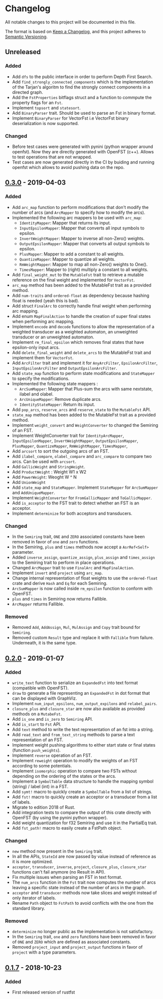 # Changelog
All notable changes to this project will be documented in this file.

The format is based on [Keep a Changelog](https://keepachangelog.com/en/1.0.0/),
and this project adheres to [Semantic Versioning](https://semver.org/spec/v2.0.0.html).

## Unreleased

### Added
- Add `dfs` to the public interface in order to perform Depth First Search.
- Add `find_strongly_connected_components`  which is the implementation of the Tarjan's algoritm to find the strongly connect components in a directed graph.
- Add the `FstProperties` bitflags struct and a function to commpute the property flags for an `Fst`.
- Implement `topsort` and `statesort`.
- Add `BinaryParser` trait. Should be used to parse an Fst in binary format.
- Implement `BinaryParser` for VectorFst i.e VectorFst binary deserialization is now supported.

### Changed
- Before test cases were generated with pynini (python wrapper around openfst). Now they are directly generated with OpenFST (c++). Allows to test operations that are not wrapped.
- Test cases are now generated directly in the CI by buiding and running openfst which allows to avoid pushing data on the repo.

## [0.3.0] - 2019-04-03

### Added
- Add `arc_map` function to perform modifications that don't modify the number of arcs (and `ArcMapper` to specify how to modify the arcs).
- Implemented the following arc mappers to be used with `arc_map`:
   - `IdentityMapper`: Mapper that returns its input.
   - `InputEpsilonMapper`: Mapper that converts all input symbols to epsilon.
   - `InvertWeightMapper`: Mapper to inverse all non-Zero() weights.
   - `OutputEpsilonMapper`: Mapper that converts all output symbols to epsilon.
   - `PlusMapper`: Mapper to add a constant to all weights.
   - `QuantizeMapper`: Mapper to quantize all weights.
   - `RmWeightMapper`: Mapper to map all non-Zero() weights to One().
   - `TimesMapper`: Mapper to (right) multiply a constant to all weights.
- Add `final_weight_mut` to the `MutableFst` trait to retrieve a mutable reference on the final weight and implemented for `VectorFst`.
- `arc_map` method has been added to the MutableFst trait as a provided method.
- Add `num-traits` and `ordered-float` as dependency because hashing float is needed (yeah this is bad).
- Add struct `FinalArc` to correctly handle final weight when performing arc mapping.
- Add enum `MapFinalAction` to handle the creation of super final states when performing arc mapping.
- Implement `encode` and `decode` functions to allow the representation of a weighted transducer as a weighted automaton, an unweighted transducer or an unweighted automaton.
- Implement `rm_final_epsilon` which removes final states that have epsilon-only input arcs.
- Add `delete_final_weight` and `delete_arcs` to the MutableFst trait and implement them for `VectorFst`.
- Add `ArcFilter` trait and implement it for `AnyArcFilter`, `EpsilonArcFilter`, `InputEpsilonArcFilter` and `OutputEpsilonArcFilter`.
- Add `state_map` function to perform state modifications and `StateMapper` to specify the modifications.
- Implemented the following state mappers :
    - `ArcSumMapper`: Mapper that Plus-sum the arcs with same nextstate, ilabel and olabel.
    - `ArcUniqueMapper`: Remove duplicate arcs.
    - `IdentityStateMapper`: Return its input.
- Add `pop_arcs`, `reserve_arcs` and `reserve_state` to the `MutableFst` API.
- `state_map` method has been added to the MutableFst trait as a provided method.
- Implement `weight_convert` and `WeightConverter` to changed the Semiring of an FST.
- Implement WeightConverter trait for `IdentityArcMapper`, `InputEpsilonMapper`, `InvertWeightMapper`, `OutputEpsilonMapper`, `PlusMapper`, `QuantizeMapper`, `RmWeightMapper`, `TimesMapper`, 
- Add `arcsort` to sort the outgoing arcs of an FST.
- Add `ilabel_compare`, `olabel_compare` and `arc_compare` to compare two arcs. Can be used with `arcsort`.
- Add `GallicWeight` and `StringWeight`.
- Add `ProductWeight` : Weight W1 x W2
- Add `PowerWeight`: Weoght W ^ N
- Add `UnionWeight`
- Add `state_map` and `StateMapper`. Implement `StateMapper` for `ArcSumMapper` and `AddUniqueMapper`.
- Implement `WeightConverter` for `FromGallicMapper` and `ToGallicMapper`.
- Add `is_acceptor` to the FST trait to detect whether an FST is an acceptor.
- Implement `determinize` for both acceptors and transducers.

### Changed
- In the `Semiring` trait, `ONE` and `ZERO` associated constants have been removed in favor of `one` and `zero` functions.
- In the Semiring, `plus` and `times` methods now accept a `AsrRef<Self>` parameter.
- Added `inverse_assign`, `quantize_assign`, `plus_assign` and `times_assign` to the Semiring trait to perform in place operations.
- Changed `ArcMapper` trait to use `FinalArc` and `MapFinalAction`.
- Implement `invert` and `project` using `arc_map`.
- Change internal representation of float weights to use the `ordered-float` crate and derive `Hash` and `Eq` for each Semiring.
- `ArcSumMapper` is now called inside `rm_epsilon` function to conform with OpenFST.
- `plus` and `times` in Semiring now returns Fallible.
- `ArcMapper` returns Fallible.

### Removed
- Removed `Add`, `AddAssign`, `Mul`, `MulAssign` and `Copy` trait bound for `Semiring`.
- Removed custom `Result` type and replace it with `Fallible` from failure. Underneath, it is the same type.

## [0.2.0] - 2019-01-07
### Added
- `write_text` function to serialize an `ExpandedFst` into text format (compatible with OpenFST).
- `draw` to generate a file representing an `ExpandedFst` in dot format that can be displayed with GraphViz.
- Implement `num_input_epsilons`, `num_output_expilons` and `relabel_pairs`.
- `closure_plus` and `closure_star` are now also available as provided methods on a `MutabeFst`.
- Add `is_one` and `is_zero` to `Semiring` API.
- Add `is_start` to `Fst` API.
- Add `text` method to write the text representation of an fst into a string.
- Add `read_text` and `from_text_string` methods to parse a text representation of an FST.
- Implement weight pushing algorithms to either start state or final states (function `push_weights`).
- Implement `reverse` operation of an FST.
- Implement `reweight` operation to modify the weights of an FST according to some potentials.
- Implement `isomorphic` operation to compare two FSTs without depending on the ordering of the states or the arcs.
- Implement a `SymbolTable` data structure to handle the mapping symbol (string) / label (int) in a FST.
- Add `symt!` macro to quickly create a `SymbolTable` from a list of strings.
- Add `fst!` macro to quickly create an acceptor or a transducer from a list of labels.
- Migrate to edition 2018 of Rust.
- Add integration tests to compare the output of this crate directly with OpenFST (by using the pynini python wrapper).
- Add weight quantization for f32 Semiring and use it in the PartialEq trait.
- Add `fst_path!` macro to easily create a FstPath object.

### Changed
- `new` method now present in the `Semiring` trait.
- In all the APIs, `StateId` are now passed by value instead of reference as it is more optimized.
- `acceptor`, `transducer`, `inverse`, `project`, `closure_plus`, `closure_star` functions can't fail anymore (no Result in API).
- Fix multiple issues when parsing an FST in text format.
- The `num_arcs` function in the `Fst` trait now computes the number of arcs leaving a specific state instead of the number of arcs in the graph.
- `acceptor` and `transducer` methods now take slices and weight instead of only iterator of labels.
- Rename `Path` object to `FstPath` to avoid conflicts with the one from the standard library.

### Removed
- `determinize` no longer public as the implementation is not satisfactory.
- In the `Semiring` trait, `one` and `zero` functions have been removed in favor of `ONE` and `ZERO` which are defined as associated constants.
- Removed `project_input` and `project_output` functions in favor of `project` with a type parameters.

## [0.1.7] - 2018-10-23
### Added
- First released version of rustfst

[Unreleased]: https://github.com/garvys/rustfst/compare/0.3.0...HEAD
[0.3.0]: https://github.com/garvys/rustfst/compare/0.2.0...0.3.0
[0.2.0]: https://github.com/garvys/rustfst/compare/0.1.7...0.2.0
[0.1.7]: https://github.com/garvys/rustfst/compare/0.1.2...0.1.7
